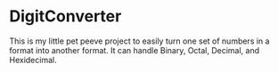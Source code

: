# DigitConverter

This is my little pet peeve project to easily turn one set of numbers in a format into another format. It can handle Binary, Octal, Decimal, and Hexidecimal.